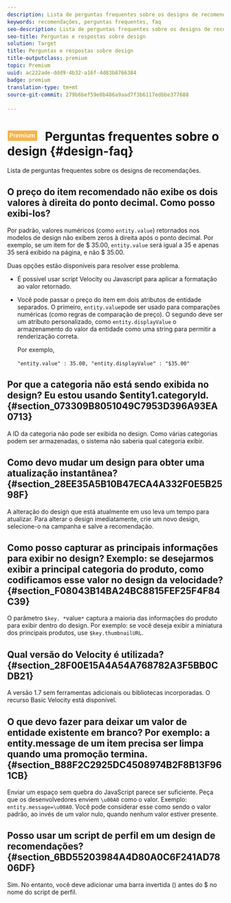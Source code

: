 ```yaml
---
description: Lista de perguntas frequentes sobre os designs de recomendações.
keywords: recomendações, perguntas frequentes, faq
seo-description: Lista de perguntas frequentes sobre os designs de recomendações.
seo-title: Perguntas e respostas sobre design
solution: Target
title: Perguntas e respostas sobre design
title-outputclass: premium
topic: Premium
uuid: ac222ade-ddd9-4b32-a16f-4d83b8766384
badge: premium
translation-type: tm+mt
source-git-commit: 279b6bef59e0b486a9aad7f3b6117edbbe377688

---
```



# ![PREMIUM](/help/assets/premium.png) Perguntas frequentes sobre o design {#design-faq}

Lista de perguntas frequentes sobre os designs de recomendações.

## O preço do item recomendado não exibe os dois valores à direita do ponto decimal. Como posso exibi-los?

Por padrão, valores numéricos (como `entity.value`) retornados nos modelos de design não exibem zeros à direita após o ponto decimal. Por exemplo, se um item for de $ 35.00, `entity.value` será igual a 35 e apenas 35 será exibido na página, e não $ 35.00.

Duas opções estão disponíveis para resolver esse problema.

* É possível usar script Velocity ou Javascript para aplicar a formatação ao valor retornado.

* Você pode passar o preço do item em dois atributos de entidade separados. O primeiro, `entity.value`pode ser usado para comparações numéricas (como regras de comparação de preço). O segundo deve ser um atributo personalizado, como `entity.displayValue` o armazenamento do valor da entidade como uma string para permitir a renderização correta.

   Por exemplo,

   `"entity.value" : 35.00, "entity.displayValue" : "$35.00"`

## Por que a categoria não está sendo exibida no design? Eu estou usando $entity1.categoryId. {#section_073309B8051049C7953D396A93EA0713}

A ID da categoria não pode ser exibida no design. Como várias categorias podem ser armazenadas, o sistema não saberia qual categoria exibir.

## Como devo mudar um design para obter uma atualização instantânea? {#section_28EE35A5B10B47ECA4A332F0E5B2598F}

A alteração do design que está atualmente em uso leva um tempo para atualizar. Para alterar o design imediatamente, crie um novo design, selecione-o na campanha e salve a recomendação.

## Como posso capturar as principais informações para exibir no design? Exemplo: se desejarmos exibir a principal categoria do produto, como codificamos esse valor no design da velocidade? {#section_F08043B14BA24BC8815FEF25F4F84C39}

O parâmetro `$key. *`value`*` captura a maioria das informações do produto para exibir dentro do design. Por exemplo: se você deseja exibir a miniatura dos principais produtos, use `$key.thumbnailURL`.

## Qual versão do Velocity é utilizada? {#section_28F00E15A4A54A768782A3F5BB0CDB21}

A versão 1.7 sem ferramentas adicionais ou bibliotecas incorporadas. O recurso Basic Velocity está disponível.

## O que devo fazer para deixar um valor de entidade existente em branco? Por exemplo: a entity.message de um item precisa ser limpa quando uma promoção termina. {#section_B88F2C2925DC4508974B2F8B13F961CB}

Enviar um espaço sem quebra do JavaScript parece ser suficiente. Peça que os desenvolvedores enviem `\u00A0` como o valor. Exemplo: `entity.message=\u00A0`. Você pode considerar esse como sendo o valor padrão, ao invés de um valor nulo, quando nenhum valor estiver presente.

## Posso usar um script de perfil em um design de recomendações? {#section_6BD55203984A4D80A0C6F241AD7806DF}

Sim. No entanto, você deve adicionar uma barra invertida (\) antes do $ no nome do script de perfil.
